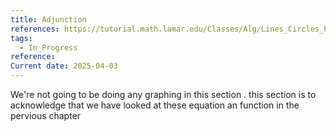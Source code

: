 ```yaml
---
title: Adjunction
references: https://tutorial.math.lamar.edu/Classes/Alg/Lines_Circles_PWF.aspx
tags:
  - In_Progress
reference: 
Current date: 2025-04-03
---
```



We're not going to be doing any graphing in this section . this section is to acknowledge that we have looked at these equation an function in the pervious chapter   